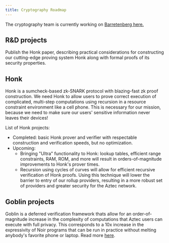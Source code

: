 ```yaml
---
title: Cryptography Roadmap
---
```


The cryptography team is currently working on [Barretenberg here.](https://github.com/AztecProtocol/aztec-packages/tree/master/barretenberg)

## R&D projects

Publish the Honk paper, describing practical considerations for constructing our cutting-edge proving system Honk along with formal proofs of its security properties.

## Honk

Honk is a sumcheck-based zk-SNARK protocol with blazing-fast zk proof construction. We need Honk to allow users to prove correct execution of complicated, multi-step computations using recursion in a resource constraint environment like a cell phone. This is necessary for our mission, because we need to make sure our users' sensitive information never leaves their devices!

List of Honk projects:

- Completed: basic Honk prover and verifier with respectable construction and verification speeds, but no optimization.
- Upcoming:
  - Bringing "Ultra" functionality to Honk: lookup tables, efficient range constraints, RAM, ROM, and more will result in orders-of-magnitude improvements to Honk's prover times.
  - Recursion using cycles of curves will allow for efficient recursive verification of Honk proofs. Using this technique will lower the barrier to entry of our rollup providers, resulting in a more robust set of providers and greater security for the Aztec network.

## Goblin projects

Goblin is a deferred verification framework thats allow for an order-of-magnitude increase in the complexity of computations that Aztec users can execute with full privacy. This corresponds to a 10x increase in the expressivity of Noir programs that can be run in practice without melting anybody's favorite phone or laptop. Read more [here](https://hackmd.io/@aztec-network/B19AA8812).
